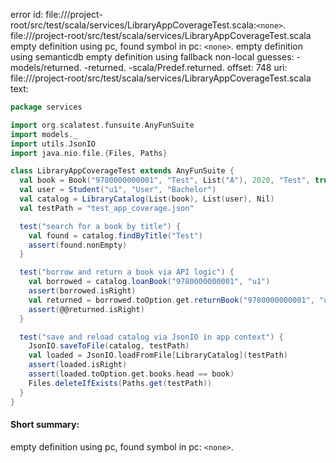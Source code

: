 error id: file://<WORKSPACE>/project-root/src/test/scala/services/LibraryAppCoverageTest.scala:`<none>`.
file://<WORKSPACE>/project-root/src/test/scala/services/LibraryAppCoverageTest.scala
empty definition using pc, found symbol in pc: `<none>`.
empty definition using semanticdb
empty definition using fallback
non-local guesses:
	 -models/returned.
	 -returned.
	 -scala/Predef.returned.
offset: 748
uri: file://<WORKSPACE>/project-root/src/test/scala/services/LibraryAppCoverageTest.scala
text:
```scala
package services

import org.scalatest.funsuite.AnyFunSuite
import models._
import utils.JsonIO
import java.nio.file.{Files, Paths}

class LibraryAppCoverageTest extends AnyFunSuite {
  val book = Book("9780000000001", "Test", List("A"), 2020, "Test", true)
  val user = Student("u1", "User", "Bachelor")
  val catalog = LibraryCatalog(List(book), List(user), Nil)
  val testPath = "test_app_coverage.json"

  test("search for a book by title") {
    val found = catalog.findByTitle("Test")
    assert(found.nonEmpty)
  }

  test("borrow and return a book via API logic") {
    val borrowed = catalog.loanBook("9780000000001", "u1")
    assert(borrowed.isRight)
    val returned = borrowed.toOption.get.returnBook("9780000000001", "u1")
    assert(@@returned.isRight)
  }

  test("save and reload catalog via JsonIO in app context") {
    JsonIO.saveToFile(catalog, testPath)
    val loaded = JsonIO.loadFromFile[LibraryCatalog](testPath)
    assert(loaded.isRight)
    assert(loaded.toOption.get.books.head == book)
    Files.deleteIfExists(Paths.get(testPath))
  }
}

```


#### Short summary: 

empty definition using pc, found symbol in pc: `<none>`.